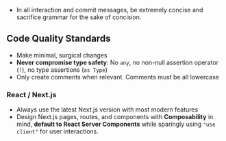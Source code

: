 - In all interaction and commit messages, be extremely concise and sacrifice grammar for the sake of concision.

## Code Quality Standards

- Make minimal, surgical changes
- **Never compromise type safety**: No `any`, no non-null assertion operator (`!`), no type assertions (`as Type`)
- Only create comments when relevant. Comments must be all lowercase

### React / Next.js
- Always use the latest Next.js version with most modern features
- Design Next.js pages, routes, and components with **Composability** in mind, **default to React Server Components** while sparingly using `"use client"` for user interactions.

